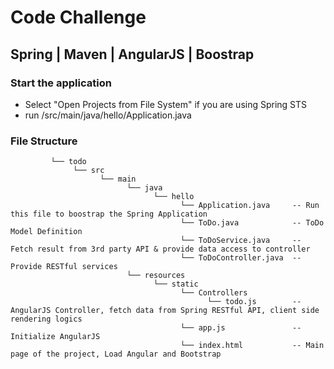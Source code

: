 # Code Challenge

## Spring | Maven | AngularJS | Boostrap
### Start the application
- Select "Open Projects from File System" if you are using Spring STS
- run /src/main/java/hello/Application.java 
### File Structure
             └── todo
                  └── src
                        └── main
                              └── java
                                    └── hello
                                          └── Application.java     -- Run this file to boostrap the Spring Application
                                          └── ToDo.java            -- ToDo Model Definition
                                          └── ToDoService.java     -- Fetch result from 3rd party API & provide data access to controller
                                          └── ToDoController.java  -- Provide RESTful services
                              └── resources
                                    └── static
                                          └── Controllers     
                                                └── todo.js        -- AngularJS Controller, fetch data from Spring RESTful API, client side rendering logics
                                          └── app.js               -- Initialize AngularJS
                                          └── index.html           -- Main page of the project, Load Angular and Bootstrap
